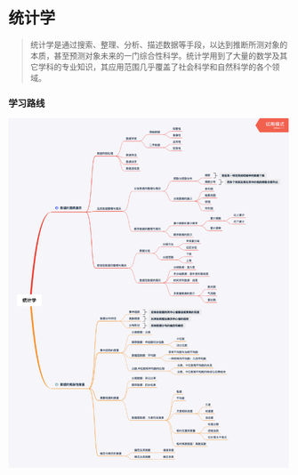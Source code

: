 # 统计学


>   统计学是通过搜索、整理、分析、描述数据等手段，以达到推断所测对象的本质，甚至预测对象未来的一门综合性科学。统计学用到了大量的数学及其它学科的专业知识，其应用范围几乎覆盖了社会科学和自然科学的各个领域。

### 学习路线
![思维路线](https://github.com/XuanmoFeng/note/blob/master/%E5%AD%A6%E4%B9%A0%E5%86%85%E5%AE%B9/%E7%BB%9F%E8%AE%A1%E5%AD%A6/image/%E7%BB%9F%E8%AE%A1%E5%AD%A6.png)
